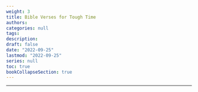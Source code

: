 ```yaml
---
weight: 3
title: Bible Verses for Tough Time
authors:
categories: null
tags:
description: 
draft: false
date: "2022-09-25"
lastmod: "2022-09-25"
series: null
toc: true
bookCollapseSection: true
---
```



<!--more-->
---